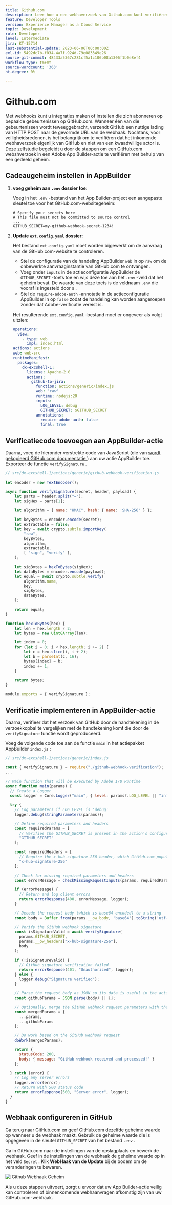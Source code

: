```yaml
---
title: Github.com
description: Leer hoe u een webhaverzoek van Github.com kunt verifiëren in een App Builder-actie.
feature: Developer Tools
version: Experience Manager as a Cloud Service
topic: Development
role: Developer
level: Intermediate
jira: KT-15714
last-substantial-update: 2023-06-06T00:00:00Z
exl-id: 5492dc7b-f034-4a7f-924d-79e083349e26
source-git-commit: 48433a5367c281cf5a1c106b08a1306f1b0e8ef4
workflow-type: tm+mt
source-wordcount: '363'
ht-degree: 0%

---
```


# Github.com

Met webhooks kunt u integraties maken of instellen die zich abonneren op bepaalde gebeurtenissen op GitHub.com. Wanneer één van die gebeurtenissen wordt teweeggebracht, verzendt GitHub een nuttige lading van HTTP POST naar de gevormde URL van de webhaak. Nochtans, voor veiligheidsredenen, is het belangrijk om te verifiëren dat het inkomende webhaverzoek eigenlijk van GitHub en niet van een kwaadwillige actor is. Deze zelfstudie begeleidt u door de stappen om een GitHub.com webshverzoek in een Adobe App Builder-actie te verifiëren met behulp van een gedeeld geheim.

## Cadeaugeheim instellen in AppBuilder

1. **voeg geheim aan `.env` dossier toe:**

   Voeg in het `.env` -bestand van het App Builder-project een aangepaste sleutel toe voor het GitHub.com-websitegeheim:

   ```env
   # Specify your secrets here
   # This file must not be committed to source control
   ...
   GITHUB_SECRET=my-github-webhook-secret-1234!
   ```

2. **Update `ext.config.yaml` dossier:**

   Het bestand `ext.config.yaml` moet worden bijgewerkt om de aanvraag van de GitHub.com-website te controleren.

   - Stel de configuratie van de handeling AppBuilder `web` in op `raw` om de onbewerkte aanvraaginstantie van GitHub.com te ontvangen.
   - Voeg onder `inputs` in de actieconfiguratie AppBuilder de `GITHUB_SECRET` -toets toe en wijs deze toe aan het `.env` -veld dat het geheim bevat. De waarde van deze toets is de veldnaam `.env` die vooraf is ingesteld door `$` .
   - Stel de `require-adobe-auth` -annotatie in de actieconfiguratie AppBuilder in op `false` zodat de handeling kan worden aangeroepen zonder dat Adobe-verificatie vereist is.

   Het resulterende `ext.config.yaml` -bestand moet er ongeveer als volgt uitzien:

   ```yaml
   operations:
     view:
       - type: web
         impl: index.html
   actions: actions
   web: web-src
   runtimeManifest:
     packages:
       dx-excshell-1:
         license: Apache-2.0
         actions:
           github-to-jira:
             function: actions/generic/index.js
             web: 'raw'
             runtime: nodejs:20
             inputs:
               LOG_LEVEL: debug
               GITHUB_SECRET: $GITHUB_SECRET
             annotations:
               require-adobe-auth: false
               final: true
   ```

## Verificatiecode toevoegen aan AppBuilder-actie

Daarna, voeg de hieronder verstrekte code van JavaScript (die van [&#x200B; wordt gekopieerd GitHub.com documentatie &#x200B;](https://docs.github.com/en/webhooks/using-webhooks/validating-webhook-deliveries#javascript-example)) aan uw actie AppBuilder toe. Exporteer de functie `verifySignature` .

```javascript
// src/dx-excshell-1/actions/generic/github-webhook-verification.js

let encoder = new TextEncoder();

async function verifySignature(secret, header, payload) {
    let parts = header.split("=");
    let sigHex = parts[1];

    let algorithm = { name: "HMAC", hash: { name: 'SHA-256' } };

    let keyBytes = encoder.encode(secret);
    let extractable = false;
    let key = await crypto.subtle.importKey(
        "raw",
        keyBytes,
        algorithm,
        extractable,
        [ "sign", "verify" ],
    );

    let sigBytes = hexToBytes(sigHex);
    let dataBytes = encoder.encode(payload);
    let equal = await crypto.subtle.verify(
        algorithm.name,
        key,
        sigBytes,
        dataBytes,
    );

    return equal;
}

function hexToBytes(hex) {
    let len = hex.length / 2;
    let bytes = new Uint8Array(len);

    let index = 0;
    for (let i = 0; i < hex.length; i += 2) {
        let c = hex.slice(i, i + 2);
        let b = parseInt(c, 16);
        bytes[index] = b;
        index += 1;
    }

    return bytes;
}

module.exports = { verifySignature };
```

## Verificatie implementeren in AppBuilder-actie

Daarna, verifieer dat het verzoek van GitHub door de handtekening in de verzoekkopbal te vergelijken met de handtekening komt die door de `verifySignature` functie wordt geproduceerd.

Voeg de volgende code toe aan de functie `main` in het actiepakket AppBuilder `index.js` :


```javascript
// src/dx-excshell-1/actions/generic/index.js

const { verifySignature } = require("./github-webhook-verification");
...

// Main function that will be executed by Adobe I/O Runtime
async function main(params) {
  // Create a Logger
  const logger = Core.Logger("main", { level: params?.LOG_LEVEL || "info" });

  try {
    // Log parameters if LOG_LEVEL is 'debug'
    logger.debug(stringParameters(params));

    // Define required parameters and headers
    const requiredParams = [
      // Verifies the GITHUB_SECRET is present in the action's configuration; add other parameters here as needed.
      "GITHUB_SECRET"
    ];

    const requiredHeaders = [
      // Require the x-hub-signature-256 header, which GitHub.com populates with a sha256 hash of the payload
      "x-hub-signature-256"
    ];

    // Check for missing required parameters and headers
    const errorMessage = checkMissingRequestInputs(params, requiredParams, requiredHeaders);

    if (errorMessage) {
      // Return and log client errors
      return errorResponse(400, errorMessage, logger);
    }

    // Decode the request body (which is base64 encoded) to a string
    const body = Buffer.from(params.__ow_body, 'base64').toString('utf-8');

    // Verify the GitHub webhook signature
    const isSignatureValid = await verifySignature(
      params.GITHUB_SECRET,
      params.__ow_headers["x-hub-signature-256"],
      body
    );

    if (!isSignatureValid) {
      // GitHub signature verification failed
      return errorResponse(401, "Unauthorized", logger);
    } else {
      logger.debug("Signature verified");
    }

    // Parse the request body as JSON so its data is useful in the action
    const githubParams = JSON.parse(body) || {};

    // Optionally, merge the GitHub webhook request parameters with the action parameters
    const mergedParams = {
      ...params,
      ...githubParams
    };

    // Do work based on the GitHub webhook request
    doWork(mergedParams);

    return {
      statusCode: 200,
      body: { message: "GitHub webhook received and processed!" }
    };

  } catch (error) {
    // Log any server errors
    logger.error(error);
    // Return with 500 status code
    return errorResponse(500, "Server error", logger);
  }
}
```

## Webhaak configureren in GitHub

Ga terug naar GitHub.com en geef GitHub.com dezelfde geheime waarde op wanneer u de webhaak maakt. Gebruik de geheime waarde die is opgegeven in de sleutel `GITHUB_SECRET` van het bestand `.env` .

Ga in GitHub.com naar de instellingen van de opslagplaats en bewerk de webhaak. Geef in de instellingen van de webhaak de geheime waarde op in het veld `Secret` . Klik __WebHaak van de Update__ bij de bodem om de veranderingen te bewaren.

![&#x200B; Github Webhaak Geheim &#x200B;](./assets/github-webhook-verification/github-webhook-settings.png)

Als u deze stappen uitvoert, zorgt u ervoor dat uw App Builder-actie veilig kan controleren of binnenkomende webhaanvragen afkomstig zijn van uw GitHub.com-webhaak.
